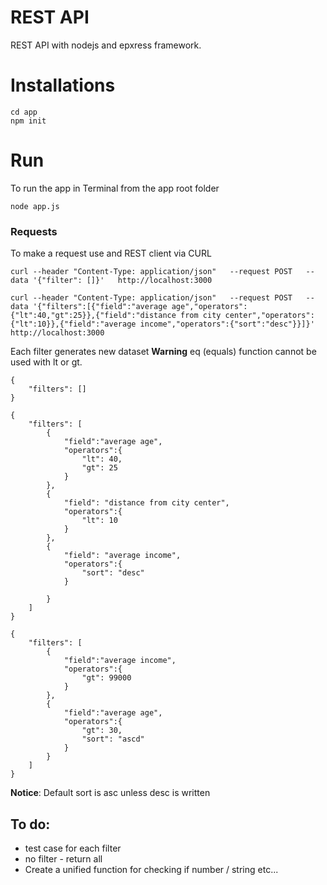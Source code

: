 # REST API 

REST API with nodejs and epxress framework. 

# Installations
```
cd app
npm init
```

# Run
To run the app in Terminal from the app root folder 

`node app.js`

### Requests
To make a request use and REST client via CURL
```
curl --header "Content-Type: application/json"   --request POST   --data '{"filter": []}'   http://localhost:3000

curl --header "Content-Type: application/json"   --request POST   --data '{"filters":[{"field":"average age","operators":{"lt":40,"gt":25}},{"field":"distance from city center","operators":{"lt":10}},{"field":"average income","operators":{"sort":"desc"}}]}' http://localhost:3000
```

Each filter generates new dataset
**Warning** eq (equals) function cannot be used with lt or gt. 

```
{
    "filters": []
}

{
    "filters": [
        {
            "field":"average age",
            "operators":{
                "lt": 40,
                "gt": 25
            }
        },
        {
            "field": "distance from city center",
            "operators":{
                "lt": 10
            }
        },
        {
            "field": "average income",
            "operators":{
                "sort": "desc"
            }
        
        }
    ]
}

{
    "filters": [
        {
            "field":"average income",
            "operators":{
                "gt": 99000
            }
        },
        {
            "field":"average age",
            "operators":{
            	"gt": 30,
                "sort": "ascd"
            }
        }
    ]
}
```

**Notice**: Default sort is asc unless desc is written

## To do:

 * test case for each filter
 * no filter - return all 
 * Create a unified function for checking if number / string etc...

